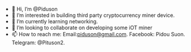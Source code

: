 - 👋 Hi, I’m @Piduson
- 👀 I’m interested in building third party cryptocurrency miner device.
- 🌱 I’m currently learning networking. 
- 💞️ I’m looking to collaborate on developing some iOT miner 
- 📫 How to reach me: Email:piduson@gmail.com. Facebook: Pidou Suon. Telegram: @Pituson2.

<!---
Piduson/Piduson is a ✨ special ✨ repository because its `README.md` (this file) appears on your GitHub profile.
You can click the Preview link to take a look at your changes.
--->
